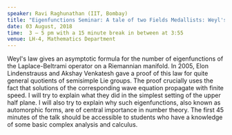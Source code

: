 ```yaml
---
speaker: Ravi Raghunathan (IIT, Bombay)
title: "Eigenfunctions Seminar: A tale of two Fields Medallists: Weyl's Law for eigenfunctions of the hyperbolic Laplacian on noncompact quotients"
date: 03 August, 2018
time:  3 – 5 pm with a 15 minute break in between at 3:55
venue: LH-4, Mathematics Department
---
```


Weyl's law gives an asymptotic formula for the number of eigenfunctions of the Laplace-Beltrami operator on a Riemannian manifold. In 2005, Elon Lindenstrauss and Akshay Venkatesh gave a proof of this law for quite general quotients of semisimple Lie groups. The proof crucially uses the fact that solutions of the corresponding wave equation propagate with finite speed. I will try to explain what they did in the simplest setting of the upper half plane. I will also try to explain why such eigenfunctions, also known as automorphic forms, are of central importance in number theory. The first 45 minutes of the talk should be accessible to students who have a knowledge of some basic complex analysis and calculus.
